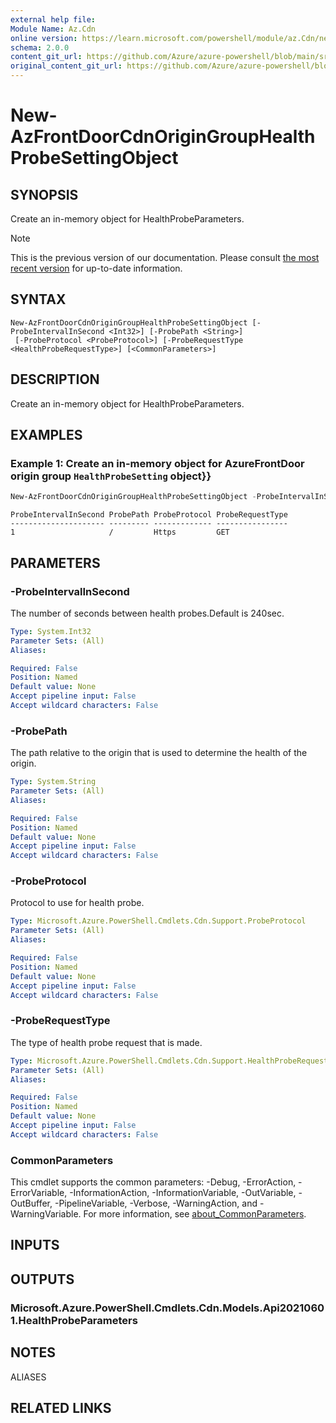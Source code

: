 ```yaml
---
external help file:
Module Name: Az.Cdn
online version: https://learn.microsoft.com/powershell/module/az.Cdn/new-AzFrontDoorCdnOriginGroupHealthProbeSettingObject
schema: 2.0.0
content_git_url: https://github.com/Azure/azure-powershell/blob/main/src/Cdn/help/New-AzFrontDoorCdnOriginGroupHealthProbeSettingObject.md
original_content_git_url: https://github.com/Azure/azure-powershell/blob/main/src/Cdn/help/New-AzFrontDoorCdnOriginGroupHealthProbeSettingObject.md
---
```


# New-AzFrontDoorCdnOriginGroupHealthProbeSettingObject

## SYNOPSIS
Create an in-memory object for HealthProbeParameters.

> [!NOTE]
>This is the previous version of our documentation. Please consult [the most recent version](/powershell/module/az.cdn/new-azfrontdoorcdnorigingrouphealthprobesettingobject) for up-to-date information.

## SYNTAX

```
New-AzFrontDoorCdnOriginGroupHealthProbeSettingObject [-ProbeIntervalInSecond <Int32>] [-ProbePath <String>]
 [-ProbeProtocol <ProbeProtocol>] [-ProbeRequestType <HealthProbeRequestType>] [<CommonParameters>]
```

## DESCRIPTION
Create an in-memory object for HealthProbeParameters.

## EXAMPLES

### Example 1: Create an in-memory object for AzureFrontDoor origin group `HealthProbeSetting` object}}
```powershell
New-AzFrontDoorCdnOriginGroupHealthProbeSettingObject -ProbeIntervalInSecond 1 -ProbePath "/" -ProbeProtocol "Https" -ProbeRequestType "GET"
```

```output
ProbeIntervalInSecond ProbePath ProbeProtocol ProbeRequestType
--------------------- --------- ------------- ----------------
1                     /         Https         GET
```



## PARAMETERS

### -ProbeIntervalInSecond
The number of seconds between health probes.Default is 240sec.

```yaml
Type: System.Int32
Parameter Sets: (All)
Aliases:

Required: False
Position: Named
Default value: None
Accept pipeline input: False
Accept wildcard characters: False
```

### -ProbePath
The path relative to the origin that is used to determine the health of the origin.

```yaml
Type: System.String
Parameter Sets: (All)
Aliases:

Required: False
Position: Named
Default value: None
Accept pipeline input: False
Accept wildcard characters: False
```

### -ProbeProtocol
Protocol to use for health probe.

```yaml
Type: Microsoft.Azure.PowerShell.Cmdlets.Cdn.Support.ProbeProtocol
Parameter Sets: (All)
Aliases:

Required: False
Position: Named
Default value: None
Accept pipeline input: False
Accept wildcard characters: False
```

### -ProbeRequestType
The type of health probe request that is made.

```yaml
Type: Microsoft.Azure.PowerShell.Cmdlets.Cdn.Support.HealthProbeRequestType
Parameter Sets: (All)
Aliases:

Required: False
Position: Named
Default value: None
Accept pipeline input: False
Accept wildcard characters: False
```

### CommonParameters
This cmdlet supports the common parameters: -Debug, -ErrorAction, -ErrorVariable, -InformationAction, -InformationVariable, -OutVariable, -OutBuffer, -PipelineVariable, -Verbose, -WarningAction, and -WarningVariable. For more information, see [about_CommonParameters](http://go.microsoft.com/fwlink/?LinkID=113216).

## INPUTS

## OUTPUTS

### Microsoft.Azure.PowerShell.Cmdlets.Cdn.Models.Api20210601.HealthProbeParameters

## NOTES

ALIASES

## RELATED LINKS

